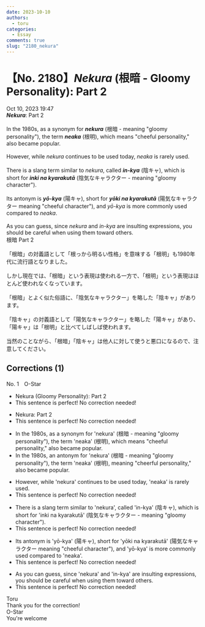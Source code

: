 ```yaml
---
date: 2023-10-10
authors:
  - toru
categories:
  - Essay
comments: true
slug: "2180_nekura"
---
```


# 【No. 2180】<strong><em>Nekura</strong></em> (根暗 - Gloomy Personality): Part 2
<div class="date">Oct 10, 2023 19:47</div>
<div id="post"><div id="body_show_ori">
<strong><em>Nekura</strong></em>: Part 2<br/><br/>In the 1980s, as a synonym for <strong><em>nekura</em></strong> (根暗 - meaning "gloomy personality"), the term <strong><em>neaka</em></strong> (根明), which means "cheeful personality," also became popular.<br/><br/>However, while <em>nekura</em> continues to be used today, <em>neaka</em> is rarely used.<br/><br/>There is a slang term similar to <em>nekura</em>, called <strong><em>in-kya</em></strong> (陰キャ), which is short for <strong><em>inki na kyarakutā</em></strong> (陰気なキャラクター - meaning "gloomy character").<br/><br/>Its antonym is <strong><em>yō-kya</em></strong> (陽キャ), short for <strong><em>yōki na kyarakutā</em></strong> (陽気なキャラクター meaning "cheeful character"), and <em>yō-kya</em> is more commonly used compared to <em>neaka</em>.<br/><br/>As you can guess, since <em>nekura</em> and <em>in-kya</em> are insulting expressions, you should be careful when using them toward others.
</div></div>

<!-- more -->

<div id="post_ja"><div id="body_show_mo">
根暗 Part 2<br/><br/>「根暗」の対義語として「根っから明るい性格」を意味する「根明」も1980年代に流行語となりました。<br/><br/>しかし現在では、「根暗」という表現は使われる一方で、「根明」という表現はほとんど使われなくなっています。<br/><br/>「根暗」とよく似た俗語に、「陰気なキャラクター」を略した「陰キャ」があります。<br/><br/>「陰キャ」の対義語として「陽気なキャラクター」を略した「陽キャ」があり、「陽キャ」は「根明」と比べてしばしば使われます。<br/><br/>当然のことながら、「根暗」「陰キャ」は他人に対して使うと悪口になるので、注意してください。
</div></div>

## Corrections (1)
<div id="block"><div class="first_name"> No. 1　<span class="just_name">O-Star</span></div><div id="block2">
<ul class="correction_field">
<li class="incorrect">Nekura (Gloomy Personality): Part 2</li>
<li class="corrected perfect">This sentence is perfect! No correction needed!</li>
</ul>
<ul class="correction_field">
<li class="incorrect">Nekura: Part 2</li>
<li class="corrected perfect">This sentence is perfect! No correction needed!</li>
</ul>
<ul class="correction_field">
<li class="incorrect">In the 1980s, as a synonym for 'nekura' (根暗 - meaning "gloomy personality"), the term 'neaka' (根明), which means "cheeful personality," also became popular.</li>
<li class="corrected correct">
In the 1980s, <span class="f_bold">an antonym</span> for 'nekura' (根暗 - meaning "gloomy personality"), <span class="sline"><span class="f_red">the term</span></span> 'neaka' (根明), <span class="f_bold">meaning</span> "<span class="f_bold">cheerful </span>personality," also became popular.
</li>
</ul>
<ul class="correction_field">
<li class="incorrect">However, while 'nekura' continues to be used today, 'neaka' is rarely used.</li>
<li class="corrected perfect">This sentence is perfect! No correction needed!</li>
</ul>
<ul class="correction_field">
<li class="incorrect">There is a slang term similar to 'nekura', called 'in-kya' (陰キャ), which is short for 'inki na kyarakutā' (陰気なキャラクター - meaning "gloomy character").</li>
<li class="corrected perfect">This sentence is perfect! No correction needed!</li>
</ul>
<ul class="correction_field">
<li class="incorrect">Its antonym is 'yō-kya' (陽キャ), short for 'yōki na kyarakutā' (陽気なキャラクター meaning "cheeful character"), and 'yō-kya' is more commonly used compared to 'neaka'.</li>
<li class="corrected perfect">This sentence is perfect! No correction needed!</li>
</ul>
<ul class="correction_field">
<li class="incorrect">As you can guess, since 'nekura' and 'in-kya' are insulting expressions, you should be careful when using them toward others.</li>
<li class="corrected perfect">This sentence is perfect! No correction needed!</li>
</ul>
</div><div class="name"><span class="just_name">Toru</span><br>
Thank you for the correction!
</div>
<div class="name"><span class="just_name">O-Star</span><br>
You're welcome
</div>
</div>
